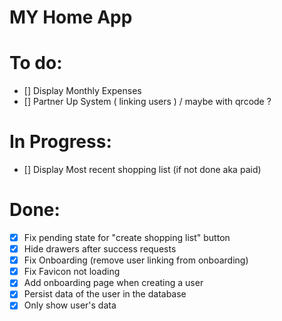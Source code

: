 # MY Home App

# To do:

- [] Display Monthly Expenses
- [] Partner Up System ( linking users ) / maybe with qrcode ?

# In Progress:

- [] Display Most recent shopping list (if not done aka paid)

# Done:

- [x] Fix pending state for "create shopping list" button
- [x] Hide drawers after success requests
- [x] Fix Onboarding (remove user linking from onboarding)
- [x] Fix Favicon not loading
- [x] Add onboarding page when creating a user
- [x] Persist data of the user in the database
- [x] Only show user's data
